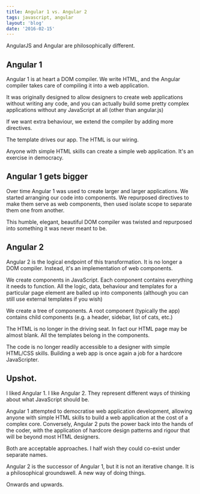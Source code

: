 ```yaml
---
title: Angular 1 vs. Angular 2
tags: javascript, angular
layout: 'blog'
date: '2016-02-15'
---
```


AngularJS and Angular are philosophically different.

## Angular 1

Angular 1 is at heart a DOM compiler. We write HTML, and the Angular compiler takes care of compiling it into a web application.

It was originally designed to allow designers to create web applications without writing any code, and you can actually build some pretty complex applications without any JavaScript at all (other than angular.js)

If we want extra behaviour, we extend the compiler by adding more directives.

The template drives our app. The HTML is our wiring.

Anyone with simple HTML skills can create a simple web application. It's an exercise in democracy.

## Angular 1 gets bigger

Over time Angular 1 was used to create larger and larger applications. We started arranging our code into components. We repurposed directives to make them serve as web components, then used isolate scope to separate them one from another.

This humble, elegant, beautiful DOM compiler was twisted and repurposed into something it was never meant to be.

## Angular 2

Angular 2 is the logical endpoint of this transformation. It is no longer a DOM compiler. Instead, it's an implementation of web components.

We create components in JavaScript. Each component contains everything it needs to function. All the logic, data, behaviour and templates for a particular page element are balled up into components (although you can still use external templates if you wish)

We create a tree of components. A root component (typically the app) contains child components (e.g. a header, sidebar, list of cats, etc.)

The HTML is no longer in the driving seat. In fact our HTML page may be almost blank. All the templates belong in the components.

The code is no longer readily accessible to a designer with simple HTML/CSS skills. Building a web app is once again a job for a hardcore JavaScripter.

## Upshot.

I liked Angular 1. I like Angular 2. They represent different ways of thinking about what JavaScript should be.

Angular 1 attempted to democratise web application development, allowing anyone with simple HTML skills to build a web application at the cost of a complex core. Conversely, Angular 2 puts the power back into the hands of the coder, with the application of hardcore design patterns and rigour that will be beyond most HTML designers.

Both are acceptable approaches. I half wish they could co-exist under separate names.

Angular 2 is the successor of Angular 1, but it is not an iterative change. It is a philosophical groundswell. A new way of doing things.

Onwards and upwards.
